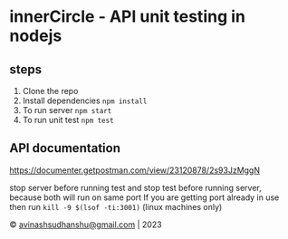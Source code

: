 # innerCircle - API unit testing in nodejs

## steps 

1. Clone the repo
2. Install dependencies `npm install`
3. To run server `npm start`
4. To run unit test `npm test` 

## API documentation
https://documenter.getpostman.com/view/23120878/2s93JzMggN

stop server before running test and stop test before running server, because both will run on same port
If you are getting port already in use then run `kill -9 $(lsof -ti:3001)`   (linux machines only)

© avinashsudhanshu@gmail.com | 2023
